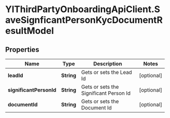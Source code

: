 # YlThirdPartyOnboardingApiClient.SaveSignficantPersonKycDocumentResultModel

## Properties

Name | Type | Description | Notes
------------ | ------------- | ------------- | -------------
**leadId** | **String** | Gets or sets the Lead Id | [optional] 
**significantPersonId** | **String** | Gets or sets the Significant Person Id | [optional] 
**documentId** | **String** | Gets or sets the Document Id | [optional] 


